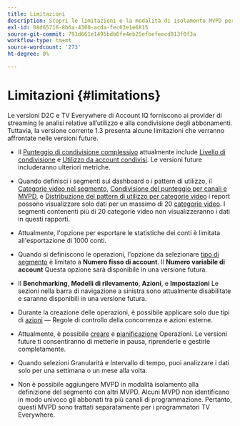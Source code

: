 ```yaml
---
title: Limitazioni
description: Scopri le limitazioni e la modalità di isolamento MVPD per i programmatori in Account IQ.
exl-id: 08d65716-8b6a-4300-acda-fec63e1e6815
source-git-commit: 791d661e1495bdb6fe4eb25efbefeecd813f0f3a
workflow-type: tm+mt
source-wordcount: '273'
ht-degree: 0%

---
```


# Limitazioni {#limitations}

Le versioni D2C e TV Everywhere di Account IQ forniscono ai provider di streaming le analisi relative all’utilizzo e alla condivisione degli abbonamenti. Tuttavia, la versione corrente 1.3 presenta alcune limitazioni che verranno affrontate nelle versioni future.

* Il [Punteggio di condivisione complessivo](/help/accountiq/data-panels.md#overall-sharing-score) attualmente include [Livello di condivisione](/help/accountiq/data-panels.md#sharing-level) e [Utilizzo da account condivisi](/help/accountiq/data-panels.md#usage-from-shared-accounts). Le versioni future includeranno ulteriori metriche.

* Quando definisci i segmenti sul dashboard o i pattern di utilizzo, il [Categorie video nel segmento](/help/accountiq/data-panels.md#video-categories-segment), [Condivisione del punteggio per canali e MVPD](/help/accountiq/data-panels.md#sharin-score-by-channels-and-mvpds), e [Distribuzione del pattern di utilizzo per categorie video](/help/accountiq/usage-patterns.md#usage-pattern-dis-video-categories) i report possono visualizzare solo dati per un massimo di 20 [categorie video](product-concepts.md#video-category-def). I segmenti contenenti più di 20 categorie video non visualizzeranno i dati in questi rapporti.

* Attualmente, l&#39;opzione per esportare le statistiche dei conti è limitata all&#39;esportazione di 1000 conti.

* Quando si definiscono le operazioni, l&#39;opzione da selezionare [tipo di segmento](/help/accountiq/operations.md#segment) è limitato a **Numero fisso di account**. Il **Numero variabile di account** Questa opzione sarà disponibile in una versione futura.

* Il **Benchmarking**, **Modelli di rilevamento**, **Azioni**, e **Impostazioni** Le sezioni nella barra di navigazione a sinistra sono attualmente disabilitate e saranno disponibili in una versione futura.

* Durante la creazione delle operazioni, è possibile applicare solo due tipi di [azioni](/help/accountiq/operations.md#action) — Regole di controllo della concorrenza e azioni esterne.

* Attualmente, è possibile [creare](/help/accountiq/operations.md#create-new-operation) e [pianificazione](/help/accountiq/operations.md#schedule) Operazioni. Le versioni future ti consentiranno di metterle in pausa, riprenderle e gestirle completamente.

* Quando selezioni Granularità e Intervallo di tempo, puoi analizzare i dati solo per una settimana o un mese alla volta.

* Non è possibile aggiungere MVPD in modalità isolamento alla definizione del segmento con altri MVPD. Alcuni MVPD non identificano in modo univoco gli abbonati tra più canali di programmazione. Pertanto, questi MVPD sono trattati separatamente per i programmatori TV Everywhere.



